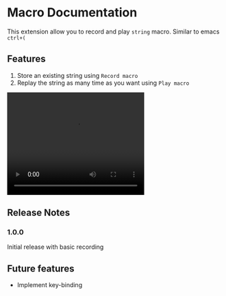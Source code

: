 # Macro Documentation

This extension allow you to record and play ```string``` macro.
Similar to emacs ```ctrl+(```


## Features

1. Store an existing string using ```Record macro```
2. Replay the string as many time as you want using ```Play macro```

<video width="320" height="240" controls>
  <source src="./img/usage.mp4" type="video/mp4">
</video>

## Release Notes


### 1.0.0

Initial release with basic recording

## Future features

* Implement key-binding
